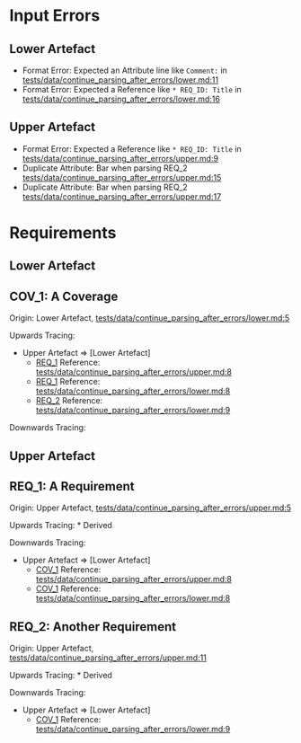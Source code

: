 

# Input Errors


## Lower Artefact

*   Format Error: Expected an Attribute line like `Comment:`
    in [tests/data/continue_parsing_after_errors/lower.md:11](../tests/data/continue_parsing_after_errors/lower.md?plain=1#L11)
*   Format Error: Expected a Reference like `* REQ_ID: Title`
    in [tests/data/continue_parsing_after_errors/lower.md:16](../tests/data/continue_parsing_after_errors/lower.md?plain=1#L16)

## Upper Artefact

*   Format Error: Expected a Reference like `* REQ_ID: Title`
    in [tests/data/continue_parsing_after_errors/upper.md:9](../tests/data/continue_parsing_after_errors/upper.md?plain=1#L9)
*   Duplicate Attribute: Bar when parsing REQ_2
    [tests/data/continue_parsing_after_errors/upper.md:15](../tests/data/continue_parsing_after_errors/upper.md?plain=1#L15)
*   Duplicate Attribute: Bar when parsing REQ_2
    [tests/data/continue_parsing_after_errors/upper.md:17](../tests/data/continue_parsing_after_errors/upper.md?plain=1#L17)


# Requirements

## Lower Artefact

## COV_1: A Coverage

Origin: Lower Artefact, [tests/data/continue_parsing_after_errors/lower.md:5](../tests/data/continue_parsing_after_errors/lower.md?plain=1#L5)

Upwards Tracing:
*   Upper Artefact => [Lower Artefact]
    *   [REQ_1](#req_1-a-requirement "A Requirement")
        Reference: [tests/data/continue_parsing_after_errors/upper.md:8](../tests/data/continue_parsing_after_errors/upper.md?plain=1#L8)
    *   [REQ_1](#req_1-a-requirement "A Requirement")
        Reference: [tests/data/continue_parsing_after_errors/lower.md:8](../tests/data/continue_parsing_after_errors/lower.md?plain=1#L8)
    *   [REQ_2](#req_2-another-requirement "Another Requirement")
        Reference: [tests/data/continue_parsing_after_errors/lower.md:9](../tests/data/continue_parsing_after_errors/lower.md?plain=1#L9)

Downwards Tracing:
## Upper Artefact

## REQ_1: A Requirement

Origin: Upper Artefact, [tests/data/continue_parsing_after_errors/upper.md:5](../tests/data/continue_parsing_after_errors/upper.md?plain=1#L5)

Upwards Tracing:
    *   Derived

Downwards Tracing:
*   Upper Artefact => [Lower Artefact]
    *   [COV_1](#cov_1-a-coverage "A Coverage")
        Reference: [tests/data/continue_parsing_after_errors/upper.md:8](../tests/data/continue_parsing_after_errors/upper.md?plain=1#L8)
    *   [COV_1](#cov_1-a-coverage "A Coverage")
        Reference: [tests/data/continue_parsing_after_errors/lower.md:8](../tests/data/continue_parsing_after_errors/lower.md?plain=1#L8)

## REQ_2: Another Requirement

Origin: Upper Artefact, [tests/data/continue_parsing_after_errors/upper.md:11](../tests/data/continue_parsing_after_errors/upper.md?plain=1#L11)

Upwards Tracing:
    *   Derived

Downwards Tracing:
*   Upper Artefact => [Lower Artefact]
    *   [COV_1](#cov_1-a-coverage "A Coverage")
        Reference: [tests/data/continue_parsing_after_errors/lower.md:9](../tests/data/continue_parsing_after_errors/lower.md?plain=1#L9)
